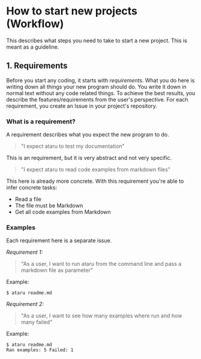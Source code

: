 # How to start new projects (Workflow)
This describes what steps you need to take to start a new project. This is meant as a guideline.

## 1. Requirements

Before you start any coding, it starts with *requirements*. What you do here is writing down all things your new program should do. You write it down in normal text without any code related things. To achieve the best results, you describe the features/requirements from the user's perspective. For each requirement, you create an Issue in your project's repository.

### What is a requirement?
A requirement describes what you expect the new program to do.

> "I expect ataru to test my documentation"

This is an requirement, but it is very abstract and not very specific. 

> "I expect ataru to read code examples from markdown files"

This here is already more concrete. With this requirement you're able to infer concrete tasks:

- Read a file
- The file must be Markdown
- Get all code examples from Markdown


### Examples
Each requirement here is a separate issue.

*Requirement 1:*

> "As a user, I want to run ataru from the command line and pass a markdown file as parameter"

Example: 
```
$ ataru readme.md
```

*Requirement 2:*

> "As a user, I want to see how many examples where run and how many failed"

Example:
```
$ ataru readme.md
Ran examples: 5 Failed: 1
```

